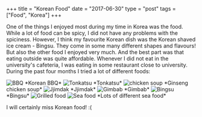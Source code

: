 +++
title = "Korean Food"
date = "2017-06-30"
type = "post"
tags = ["Food", "Korea"]
+++

One of the things I enjoyed most during my time in Korea was the food. While a lot of food can be spicy, I did not have any problems with the spiciness. However, I think my favourite Korean dish was the Korean shaved ice cream - Bingsu. They come in some many different shapes and flavours! But also the other food I enjoyed very much. And the best part was that eating outside was quite affordable. Whenever I did not eat in the university's cafeteria, I was eating in some restaurant close to university. During the past four months I tried a lot of different foods:


<img src="https://farm1.staticflickr.com/891/26533566777_05011e7a39_z.jpg" alt="BBQ">
*Korean BBQ*


<img src="https://farm1.staticflickr.com/803/26533564947_bb443e188a_z.jpg" alt="Tonkatsu">
*Tonkatsu*


<img src="https://farm1.staticflickr.com/821/26533531807_9ed1bd1119_z.jpg" alt="chicken soup">
*Ginseng chicken soup*


<img src="https://farm1.staticflickr.com/875/39595498370_05d2077c3b_z.jpg" alt="Jjimdak">
*Jjimdak*

<img src="https://farm1.staticflickr.com/811/41404288971_832178f9aa_z.jpg" alt="Gimbab">
*Gimbab*

<img src="https://farm1.staticflickr.com/784/27533684468_fcd995b1aa_z.jpg" alt="Bingsu">
*Bingsu*

<img src="https://farm1.staticflickr.com/890/40508831195_bc6cae7379_z.jpg" alt="Grilled food">

<img src="https://farm1.staticflickr.com/812/41361839172_03c3c41d18_z.jpg" alt="Sea food">
*Lots of different sea food*

I will certainly miss Korean food! :(
